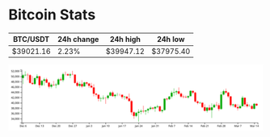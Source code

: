# Bitcoin Stats

BTC/USDT|24h change|24h high|24h low|
|---|---|---|---|
|$39021.16|2.23%|$39947.12|$37975.40|

<img src="./chart.svg">
